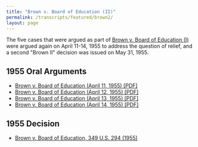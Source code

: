 ```yaml
---
title: "Brown v. Board of Education (II)"
permalink: /transcripts/featured/brown2/
layout: page
---
```


The five cases that were argued as part of
[Brown v. Board of Education (I)](/transcripts/featured/brown1/) were argued again on April 11-14, 1955
to address the question of relief, and a second "Brown II" decision was issued on May 31, 1955.

## 1955 Oral Arguments

- [Brown v. Board of Education (April 11, 1955) [PDF]](/sources/other/transcripts/1954/1955-04-11_Brown_v_Board_II.pdf)
- [Brown v. Board of Education (April 12, 1955) [PDF]](/sources/other/transcripts/1954/1955-04-12_Brown_v_Board_II.pdf)
- [Brown v. Board of Education (April 13, 1955) [PDF]](/sources/other/transcripts/1954/1955-04-13_Brown_v_Board_II.pdf)
- [Brown v. Board of Education (April 14, 1955) [PDF]](/sources/other/transcripts/1954/1955-04-14_Brown_v_Board_II.pdf)

## 1955 Decision

- [Brown v. Board of Education, 349 U.S. 294 (1955)](https://cdn.loc.gov/service/ll/usrep/usrep349/usrep349294/usrep349294.pdf)
